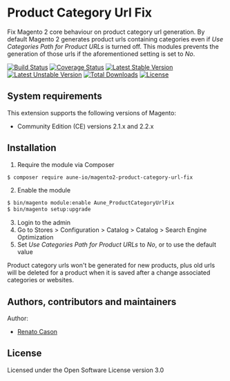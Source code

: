 # Product Category Url Fix
Fix Magento 2 core behaviour on product category url generation.
By default Magento 2 generates product urls containing categories even if _Use Categories Path for Product URLs_ is turned off.
This modules prevents the generation of those urls if the aforementioned setting is set to _No_.

[![Build Status](https://travis-ci.org/aune-io/magento2-product-category-url-fix.svg?branch=master)](https://travis-ci.org/aune-io/magento2-product-category-url-fix)
[![Coverage Status](https://coveralls.io/repos/github/aune-io/magento2-product-category-url-fix/badge.svg?branch=master)](https://coveralls.io/github/aune-io/magento2-product-category-url-fix?branch=master)
[![Latest Stable Version](https://poser.pugx.org/aune-io/magento2-product-category-url-fix/v/stable)](https://packagist.org/packages/aune-io/magento2-product-category-url-fix)
[![Latest Unstable Version](https://poser.pugx.org/aune-io/magento2-product-category-url-fix/v/unstable)](https://packagist.org/packages/aune-io/magento2-product-category-url-fix)
[![Total Downloads](https://poser.pugx.org/aune-io/magento2-product-category-url-fix/downloads)](https://packagist.org/packages/aune-io/magento2-product-category-url-fix)
[![License](https://poser.pugx.org/aune-io/magento2-product-category-url-fix/license)](https://packagist.org/packages/aune-io/magento2-product-category-url-fix)

## System requirements
This extension supports the following versions of Magento:

*	Community Edition (CE) versions 2.1.x and 2.2.x

## Installation
1. Require the module via Composer
```bash
$ composer require aune-io/magento2-product-category-url-fix
```

2. Enable the module
```bash
$ bin/magento module:enable Aune_ProductCategoryUrlFix
$ bin/magento setup:upgrade
```

3. Login to the admin
4. Go to Stores > Configuration > Catalog > Catalog > Search Engine Optimization
5. Set _Use Categories Path for Product URLs_ to _No_, or to use the default value

Product category urls won't be generated for new products, plus old urls will be deleted for a product when it is saved after a change associated categories or websites.

## Authors, contributors and maintainers

Author:
- [Renato Cason](https://github.com/renatocason)

## License
Licensed under the Open Software License version 3.0

